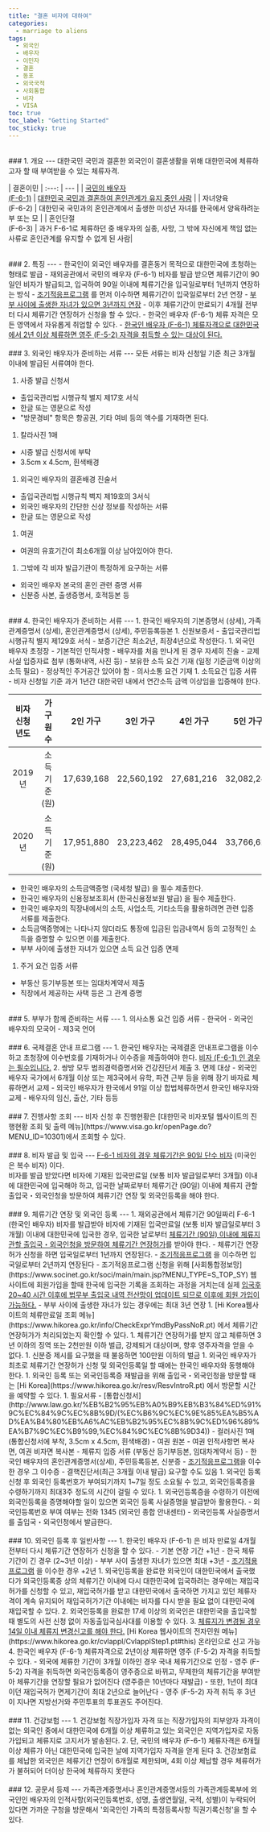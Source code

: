 ```yaml
---
title: "결혼 비자에 대하여"
categories:
  - marriage to aliens
tags:
  - 외국인
  - 배우자
  - 이민자
  - 결혼
  - 동포
  - 외국국적
  - 사회통합
  - 비자
  - VISA
toc: true
toc_label: "Getting Started"
toc_sticky: true
---
```


<br>
### 1. 개요
---
대한국민 국민과 결혼한 외국인이 결혼생활을 위해 대한민국에 체류하고자 할 때 부여받을 수 있는 체류자격.

| 결혼이민 
| :---: | --- |
| <u>국민의 배우자</u><br><u>(F-6-1)</u> | <u>대한민국 국민과 결혼하여 혼인관계가 유지 중인 사람</u> |
| 자녀양육<br>(F-6-2) | 대한민국 국민과의 혼인관계에서 출생한 미성년 자녀를 한국에서 양육하려눈 부 또는 모 |
| 혼인단절<br>(F-6-3) | 과거 F-6-1로 체류하던 중 배우자의 실종, 사망, 그 밖에 자신에게 책임 없는 사류로 혼인관계를 유지할 수 없게 된 사람|<br>

<br>
### 2. 특징
---
- 한국인이 외국인 배우자를 결혼동거 목적으로 대한민국에 초청하는 형태로 발급
- 재외공관에서 국민의 배우자 (F-6-1) 비자를 발급 받으면 체류기간이 90일인 비자가 발급되고, 입국하여 90일 이내에 체류기간을 입국일로부터 1년까지 연장하는 방식
- <u>조기적응프로그램</u> 를 먼저 이수하면 체류기간이 입국일로부터 2년 연장
- <u>부부 사이에 출생한 자녀가 있으면 3년까지 연장</u>
- 이후 체류기간이 만료되기 4개월 전부터 다시 체류기간 연장허가 신청을 할 수 있다.
- 한국인 배우자 (F-6-1) 체류 자격은 모든 영역에서 자유롭게 취업할 수 있다.
- <u>한국인 배우자 (F-6-1) 체류자격으로 대한민국에서 2년 이상 체류하면 영주 (F-5-2) 자격을 취득할 수 있는 대상이 된다.</u><br>

<br>
### 3. 외국인 배우자가 준비하는 서류
---
모든 서류는 비자 신청일 기준 최근 3개월 이내에 발급된 서류여야 한다.

1. 사증 발급 신청서
- 출입국관리법 시행규칙 별지 제17호 서식
- 한글 또는 영문으로 작성
- "방문경비" 항목은 항공권, 기타 여비 등의 액수를 기재하면 된다.
1. 칼라사진 1매
- 시증 발급 신청서에 부탁
- 3.5cm x 4.5cm, 흰색배경
1. 외국인 배우자의 결혼배경 진술서
- 출입국관리법 시행규칙 벽지 제19호의 3서식
- 외국인 배우자의 간단한 신상 정보를 작성하는 서류
- 한글 또는 영문으로 작성
1. 여권
- 여권의 유효기간이 최소6개월 이상 남아있어야 한다.
1. 그밖에 각 비자 발급기관이 특정하게 요구하는 서류
- 외국인 배우자 본국의 혼인 관련 증명 서류
- 신분증 사본, 출생증명서, 호적등본 등<br>

<br>
### 4. 한국인 배우자가 준비하는 서류
---
1. 한국인 배우자의 기본증명서 (상세), 가족관계증명서 (상세), 혼인관계증명서 (상세), 주민등록등본
1. 신원보증서
- 출입국관리법 시행규칙 별지 제129호 서식
- 보증기간은 최소2년, 최장4년으로 작성한다.
1. 외국인 배우자 초정장
- 기본적인 인적사항
- 배우자를 처음 만나게 된 경우 자세히 진술
- 교제사실 입증자료 첨부 (통화내역, 사진 등)
- 보유한 소득 요건 기재 (일정 기준금액 이상의 소득 필요)
- 정상적인 주거공간 있어야 함
- 의사소통 요건 기재
1. 소득요건 입증 서류
- 비자 신청일 기준 과거 1년간 대한국민 내에서 연간소득 금액 이상임을 입증해야 한다.

| 비자신청년도| 가구원 수 | 2인 가구 | 3인 가구 | 4인 가구 | 5인 가구 | 6인 가구 | 7인 가구 이상 |
| :---: | :---: | :---: | :---: | :---: | :---: | :---: | :---: |
| 2019년| 소득기준 (원) | 17,639,168 | 22,560,192 | 27,681,216 | 32,082,240 | 37,923,264 | 가구원 추가 1인당 <br> 5,121,024원씩 증가 |
| 2020년 | 소득기준 (원) | 17,951,880 | 23,223,462 | 28,495,044 | 33,766,626 | 39,038,208 | 가구원 추가 1인당<br> 5,271,582원씩 증가 |

- 한국인 배우자의 소득금액증명 (국세청 발급) 을 필수 제출한다.
- 한국인 배우자의 신용정보조회서 (한국신용정보원 발급) 을 필수 제출한다.
- 한국인 배우자의 직장내에서의 소득, 사업소득, 기타소득을 활용하려면 관련 입증 서류를 제출한다.
- 소득금액증명에는 나타나지 않더라도 통장에 입금된 입금내역서 등의 고정적인 소득을 증명할 수 있으면 이를 제출한다.
- 부부 사이에 출생한 자녀가 있으면 소득 요건 입증 면제

1. 주거 요건 입증 서류
- 부동산 등기부등본 또는 임대차계약서 제출
- 직장에서 제공하는 사택 등은 그 관계 증명<br>

<br>
### 5. 부부가 함께 준비하는 서류
---
1. 의사소통 요건 입증 서류
- 한국어
- 외국인 배우자의 모국어
- 제3국 언어<br>

<br>
### 6. 국제결혼 안내 프로그램
---
1. 한국인 배우자는 국제결혼 안내프로그램을 이수하고 초청장에 이수번호를 기재하거나 이수증을 제출하여야 한다. <u>비자 (F-6-1) 인 경우는 필수입니다.</u>
2. 쌍방 모두 범죄경력증명서와 건강진단서 제출
3. 면제 대상
- 외국인 배우자 국가에서 6개월 이상 또는 제3국에서 유학, 파견 근부 등을 위해 장기 바자료 체류하면서 교제
- 외국인 배우자가 한국에서 91일 이상 합법체류하면서 한국인 배우자와 교제
- 배우자의 임신, 출산, 기타 등등<br>

<br>
### 7. 진행사항 조회
---
비자 신청 후 진행현황은 [대한민국 비자포털 웹사이트의 진행현황 조회 및 출력 메뉴](https://www.visa.go.kr/openPage.do?MENU_ID=10301)에서 조회할 수 있다.<br>

<br>
### 8. 비자 발급 및 입국
---
<u>F-6-1 비자의 경우 체류기간은 90일 단수 비자</u> (미국인은 복수 비자) 이다.<br>
비자를 발급 받았다면 비자에 기재된 입국만료일 (보통 비자 발급일로부터 3개월) 이내에 대한민국에 입국해야 하고, 입국한 날짜로부터 체류기간 (90일) 이내에 체류지 관할 출입국・외국인청을 방문하여 체류기간 연장 및 외국인등록을 해야 한다.<br>

<br>
### 9. 체류기간 연장 및 외국인 등록
---
1. 재외공관에서 체류기간 90일짜리 F-6-1 (한국인 배우자) 비자를 발급받아 비자에 기재된 입국만료일 (보통 비자 발급일로부터 3개월) 이내에 대한민국에 입국한 경우, 입국한 날로부터 <u>체류기간 (90일) 이내에 체류지 관할 출입국・외국인청을 방문하여 체류기간 연장허가</u>를 받아야 한다.
- 체류기간 연장허가 신청을 하면 입국일로부터 1년까지 연장된다.
- <u>조기적응프로그램</u> 을 이수하면 입국일로부터 2년까지 연장된다
- 조기적응프로그램 신청을 위해 [사회통합정보망](https://www.socinet.go.kr/soci/main/main.jsp?MENU_TYPE=S_TOP_SY) 웹사이트에 회원가입을 할때 한국에 입국한 기록을 조회하는 과정을 거치는데 실제 <u>입국후 20~40 시간 이후에 법무부 출입국 내역 전산망이 업데이트 되므로 이후에 회원 가입이 가능하다.</u>
- 부부 사이에 출생한 자녀가 있는 경우에는 최대 3년 연장
1. [Hi Korea웹사이트의 체류만료일 조회 메뉴](https://www.hikorea.go.kr/info/CheckExprYmdByPassNoR.pt) 에서 체류기간 연장허가가 처리되었는지 확인할 수 있다.
1. 체류기간 연장허가를 받지 않고 체류하면 3년 이하의 징역 또는 2천만원 이하 벌급, 강제퇴거 대상이며, 향후 영주자격을 얻을 수 없다.
1. 신분증 제시를 요구했을 때 불응하면 100만원 이하의 벌금
1. 외국인 배우자가 최초로 체류기간 연장허가 신청 및 외국인등록일 할 때에는 한국인 배우자와 동행해야 한다.
1. 외국인 등록 또는 외국인등록증 재발급을 위해 출입국・외국인청을 방문할 때는 [Hi Korea](https://www.hikorea.go.kr/resv/ResvIntroR.pt) 에서 방문할 시간을 예약할 수 있다.
1. 필요서류
- [통합신청서](http://www.law.go.kr/%EB%B2%95%EB%A0%B9%EB%B3%84%ED%91%9C%EC%84%9C%EC%8B%9D/(%EC%B6%9C%EC%9E%85%EA%B5%AD%EA%B4%80%EB%A6%AC%EB%B2%95%EC%8B%9C%ED%96%89%EA%B7%9C%EC%B9%99,%EC%84%9C%EC%8B%9D34))
- 컬러사진 1매 (통합신청서에 부착, 3.5cm x 4.5cm, 흰색배경)
- 여권 원본
- 여권 인적사항면 복사면, 여권 비자면 복사본
- 체류지 입증 서류 (부동산 등기부등본, 임대차계약서 등)
- 한국인 배우자의 혼인관계증명서(상세), 주민등록등본, 신분증
- <u>조기적응프로그램</u>을 이수한 경우 그 이수증
- 결핵진단서(최근 3개월 이내 발급) 요구할 수도 있음
1. 외국인 등록 신청 후 외국인 등록번호가 부여되기까지 1~7일 정도 소요될 수 있고, 외국인등록증을 수령하기까지 최대3주 정도의 시간이 걸릴 수 있다.
1. 외국인등록증을 수령하기 이전에 외국인등록을 증명해야할 일이 있으면 외국인 등록 사실증명을 발급받아 활용한다.
- 외국인등록번호 부여 여부는 전화 1345 (외국인 종합 안내센터)
- 외국인등록 사실증명서를 출입국・외국인청에서 발급한다.<br>

<br>
### 10. 외국인 등록 후 일반사항
---
1. 한국인 배우자 (F-6-1) 은 비자 만료일 4개월 전부터 다시 체류기간 연장허가 신청을 할 수 있다.
- 기본 연장 기간 +1년
- 한국 체류 기간이 긴 경우 (2~3년 이상)
- 부부 사이 출생한 자녀가 있으면 최대 +3년
- <u>조기적용프로그램</u> 을 이수한 경우 +2년
1. 외국인등록을 완료한 외국인이 대한민국에서 출국했다가 외국인등록증 상의 체류기간 이내에 다시 대한민국에 입국하려는 경우에는 재입국허가를 신청할 수 있고, 재입국허가를 받고 대한민국에서 출국하면 가지고 있던 체류자격이 계속 유지되어 재입국허가기간 이내에는 비자를 다시 받을 필요 없이 대한민국에 재입국할 수 있다.
2. 외국인등록을 완료한 17세 이상의 외국인은 대한민국을 출입국할 때 별도의 사전 신청 없이 자동출입국심사대를 이용할 수 있다.
3. <u>체류지가 변경될 경우 14일 이내 체류지 변경신고를 해야 한다.</u> [Hi Korea 웹사이트의 전자민원 메뉴](https://www.hikorea.go.kr/cvlappl/CvlapplStep1.pt#this) 온라인으로 신고 가능
4. 한국인 배우자 (F-6-1) 체류자격으로 2년이상 체류하면 영주 (F-5-2) 자격을 취득할 수 있다. 
- 외국에 체류한 기간이 3개월 이하인 경우 국내 체류기간으로 인정
- 영주 (F-5-2) 자격을 취득하면 외국인등록증이 영주증으로 바뀌고, 무제한의 체류기간을 부여받아 체류기간을 연장할 필요가 없어진다 (영주증은 10년마다 재발급)
- 또한, 1년이 최대이던 재입국허가 면제기간이 최대 2년으로 늘어난다
- 영주 (F-5-2) 자격 취득 후 3년이 지나면 지방선거와 주민투표의 투표권도 주어진다.<br>

<br>
### 11. 건강보험
---
1. 건강보험 직장가입자 자격 또는 직장가입자의 피부양자 자격이 없는 외국인 중에서 대한민국에 6개월 이상 체류하고 있는 외국인은 지역가입자로 자동 가입되고 체류지로 고지서가 발송된다.
2. 단, 국민의 배우자 (F-6-1) 체류자격은 6개월 이상 체류가 아닌 대한민국에 입국한 날에 지역가입자 자격을 얻게 된다
3. 건강보험료를 체납한 외국인은 체류기간 연장이 6개월로 제한되며, 4회 이상 체납할 경우 체류허가가 불허되어 더이상 한국에 체류하지 못한다<br>

<br>
### 12. 공문서 등제
---
가족관계증명서나 혼인관계증명서등의 가족관계등록부에 외국인인 배우자의 인적사항(외국인등록번호, 성명, 출생연월일, 국적, 성별)이 누락되어 있다면 가까운 구청을 방문해서 '외국인인 가족의 특정등록사항 직권기록신청'을 할 수 있다. 